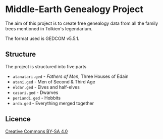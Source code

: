 # Middle-Earth Genealogy Project

The aim of this project is to create free genealogy data from
all the family trees mentioned in Tolkien's legendarium.

The format used is GEDCOM v5.5.1.

## Structure

The project is structured into five parts

* `atanatari.ged` - *Fathers of Men*, Three Houses of Edain
* `atani.ged` - Men of Second & Third Age
* `eldar.ged` - Elves and half-elves
* `casari.ged` - Dwarves
* `periandi.ged` - Hobbits
* `arda.ged` - Everything merged together

## Licence

[Creative Commons BY-SA 4.0](http://creativecommons.org/licenses/by-sa/4.0/)
